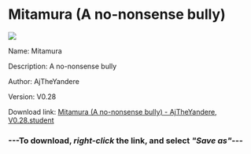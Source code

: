 # Mitamura (A no-nonsense bully)

<img src = "https://raw.githubusercontent.com/Arbiter1223/Koukou-Gurashi-Custom-Students/master/Students/Files/Mitamura%20(A%20no-nonsense%20bully).png">

Name: Mitamura

Description: A no-nonsense bully

Author: AjTheYandere

Version: V0.28

Download link: <a href="https://raw.githubusercontent.com/Arbiter1223/Koukou-Gurashi-Custom-Students/master/Students/Files/Mitamura%20(A%20no-nonsense%20bully)%20-%20AjTheYandere%2C%20V0.28.student">Mitamura (A no-nonsense bully) - AjTheYandere, V0.28.student</a>

### ---**To download, _right-click_ the link, and select _"Save as"_**---

